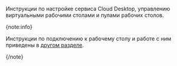 Инструкции по настройке сервиса Cloud Desktop, управлению виртуальными рабочими столами и пулами рабочих столов.

{note:info}

Инструкции по подключению к рабочему столу и работе с ним приведены в [другом разделе](../user-instructions).

{/note}
